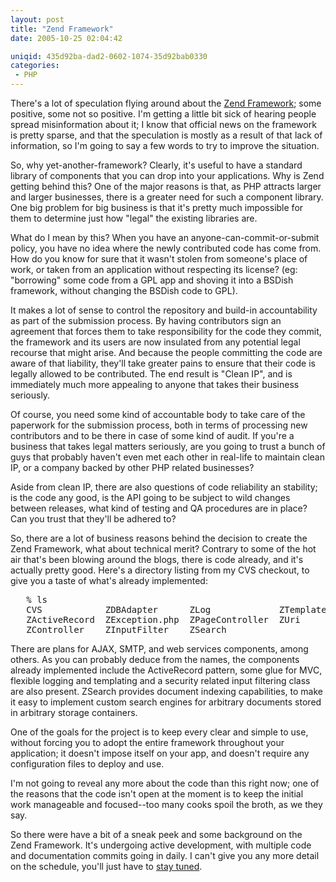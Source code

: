 ```yaml
---
layout: post
title: "Zend Framework"
date: 2005-10-25 02:04:42

uniqid: 435d92ba-dad2-0602-1074-35d92bab0330
categories: 
 - PHP
---
```

<p>There's a lot of speculation flying around about the <a href="http://www.zend.com/collaboration/framework-overview.php">Zend Framework</a>; some positive, some not so positive.  I'm getting a little bit sick of hearing people spread misinformation about it; I know that official news on the framework is pretty sparse, and that the speculation is mostly as a result of that lack of information, so I'm going to say a few words to try to improve the situation.   </p>
<p>So, why yet-another-framework?  Clearly, it's useful to have a standard library of components that you can drop into your applications.  Why is Zend getting behind this?  One of the major reasons is that, as PHP attracts larger and larger businesses, there is a greater need for such a component library.  One big problem for big business is that it's pretty much impossible for them to determine just how &quot;legal&quot; the existing libraries are.   </p>
<p>What do I mean by this?  When you have an anyone-can-commit-or-submit policy, you have no idea where the newly contributed code has come from.  How do you know for sure that it wasn't stolen from someone's place of work, or taken from an application without respecting its license? (eg: &quot;borrowing&quot; some code from a GPL app and shoving it into a BSDish framework, without changing the BSDish code to GPL).   </p>
<p>It makes a lot of sense to control the repository and build-in accountability as part of the submission process.  By having contributors sign an agreement that forces them to take responsibility for the code they commit, the framework and its users are now insulated from any potential legal recourse that might arise.  And because the people committing the code are aware of that liability, they'll take greater pains to ensure that their code is legally allowed to be contributed.  The end result is &quot;Clean IP&quot;, and is immediately much more appealing to anyone that takes their business seriously.   </p>
<p>Of course, you need some kind of accountable body to take care of the paperwork for the submission process, both in terms of processing new contributors and to be there in case of some kind of audit.  If you're a business that takes legal matters seriously, are you going to trust a bunch of guys that probably haven't even met each other in real-life to maintain clean IP, or a company backed by other PHP related businesses?   </p>
<p>Aside from clean IP, there are also questions of code reliability an stability; is the code any good, is the API going to be subject to wild changes between releases, what kind of testing and QA procedures are in place?  Can you trust that they'll be adhered to?   </p>
<p>So, there are a lot of business reasons behind the decision to create the Zend Framework, what about technical merit?  Contrary to some of the hot air that's been blowing around the blogs, there is code already, and it's actually pretty good.  Here's a directory listing from my CVS checkout, to give you a taste of what's already implemented:   </p>
<pre>   % ls                                                                          
   CVS            ZDBAdapter      ZLog             ZTemplate
   ZActiveRecord  ZException.php  ZPageController  ZUri
   ZController    ZInputFilter    ZSearch
</pre><p>There are plans for AJAX, SMTP, and web services components, among others.  As you can probably deduce from the names, the components already implemented include the ActiveRecord pattern, some glue for MVC, flexible logging and templating and a security related input filtering class are also present.  ZSearch provides document indexing capabilities, to make it easy to implement custom search engines for arbitrary documents stored in arbitrary storage containers.   </p>
<p>One of the goals for the project is to keep every clear and simple to use, without forcing you to adopt the entire framework throughout your application; it doesn't impose itself on your app, and doesn't require any configuration files to deploy and use.   </p>
<p>I'm not going to reveal any more about the code than this right now; one of the reasons that the code isn't open at the moment is to keep the initial work manageable and focused--too many cooks spoil the broth, as we they say.   </p>
<p>So there were have a bit of a sneak peek and some background on the Zend Framework.  It's undergoing active development, with multiple code and documentation commits going in daily.  I can't give you any more detail on the schedule, you'll just have to <a href="http://www.zend.com/collaboration/framework-overview.php">stay tuned</a>.   </p>
